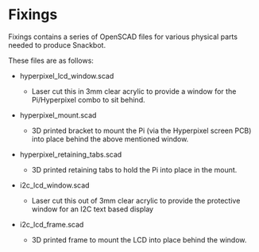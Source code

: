 #  Fixings

Fixings contains a series of OpenSCAD files for various physical parts needed to produce Snackbot.

These files are as follows:

* hyperpixel_lcd_window.scad
  - Laser cut this in 3mm clear acrylic to provide a window for the Pi/Hyperpixel combo to sit behind.

* hyperpixel_mount.scad
  - 3D printed bracket to mount the Pi (via the Hyperpixel screen PCB) into place behind the above mentioned window.

* hyperpixel_retaining_tabs.scad
  - 3D printed retaining tabs to hold the Pi into place in the mount.

* i2c_lcd_window.scad
  - Laser cut this out of 3mm clear acrylic to provide the protective window for an I2C text based display
 
* i2c_lcd_frame.scad
  - 3D printed frame to mount the LCD into place behind the window.
